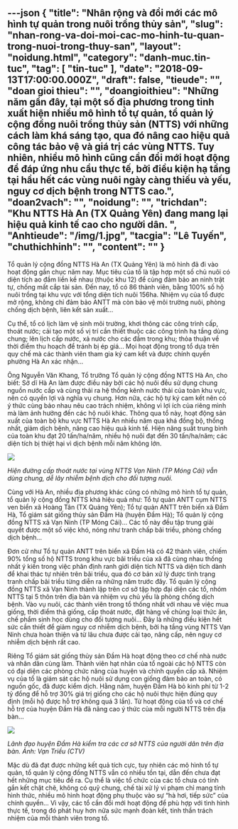 ---json
{
    "title": "Nhân rộng và đổi mới các mô hình tự quản trong nuôi trồng thủy sản",
    "slug": "nhan-rong-va-doi-moi-cac-mo-hinh-tu-quan-trong-nuoi-trong-thuy-san",
    "layout": "noidung.html",
    "category": "danh-muc.tin-tuc",
    "tag": [
        "tin-tuc"
    ],
    "date": "2018-09-13T17:00:00.000Z",
    "draft": false,
    "tieude": "",
    "doan gioi thieu": "",
    "doangioithieu": "Những năm gần đây, tại một số địa phương trong tỉnh xuất hiện nhiều mô hình tổ tự quản, tổ quản lý cộng đồng nuôi trồng thủy sản (NTTS) với những cách làm khá sáng tạo, qua đó nâng cao hiệu quả công tác bảo vệ và giá trị các vùng NTTS. Tuy nhiên, nhiều mô hình cũng cần đổi mới hoạt động để đáp ứng nhu cầu thực tế, bởi điều kiện hạ tầng tại hầu hết các vùng nuôi ngày càng thiếu và yếu, nguy cơ dịch bệnh trong NTTS cao.",
    "doan2vach": "",
    "noidung": "",
    "trichdan": "Khu NTTS Hà An (TX Quảng Yên) đang mang lại hiệu quả kinh tế cao cho người dân. ",
    "Anhtieude": "/img/1.jpg",
    "tacgia": "Lê Tuyến",
    "chuthichhinh": "",
    "__content__": ""
}
---
<p>Tổ quản l&yacute; cộng đồng NTTS H&agrave; An (TX Quảng Y&ecirc;n) l&agrave; m&ocirc; h&igrave;nh đ&atilde; đi v&agrave;o hoạt động gần chục năm nay. Mục ti&ecirc;u của tổ l&agrave; tập hợp một số chủ nu&ocirc;i c&oacute; diện t&iacute;ch ao đầm liền kề nhau (thuộc khu 12) để c&ugrave;ng đảm bảo an ninh trật tự, chống mất cắp t&agrave;i sản. Đến nay, tổ c&oacute; 86 th&agrave;nh vi&ecirc;n, bằng 100% số hộ nu&ocirc;i trồng tại khu vực với tổng diện t&iacute;ch nu&ocirc;i 156ha. Nhiệm vụ của tổ được mở rộng, kh&ocirc;ng chỉ đảm bảo ANTT m&agrave; c&ograve;n bảo vệ m&ocirc;i trường nu&ocirc;i, ph&ograve;ng chống dịch bệnh, li&ecirc;n kết sản xuất...</p>

<p>Cụ thể, tổ c&oacute; lịch l&agrave;m vệ sinh m&ocirc;i trường, khơi th&ocirc;ng c&aacute;c c&ocirc;ng tr&igrave;nh cấp, tho&aacute;t nước; cải tạo một số vị tr&iacute; cần thiết thuộc c&aacute;c c&ocirc;ng tr&igrave;nh hạ tầng d&ugrave;ng chung; l&ecirc;n lịch cấp nước, xả nước cho c&aacute;c đầm trong khu; thỏa thuận về thời điểm thu hoạch để tr&aacute;nh bị &eacute;p gi&aacute;... Mọi hoạt động trong tổ dựa tr&ecirc;n quy chế m&agrave; c&aacute;c th&agrave;nh vi&ecirc;n tham gia k&yacute; cam kết v&agrave; được ch&iacute;nh quyền phường H&agrave; An x&aacute;c nhận...</p>

<p>&Ocirc;ng Nguyễn Văn Khang, Tổ trưởng Tổ quản l&yacute; cộng đồng NTTS H&agrave; An, cho biết: Sở dĩ H&agrave; An l&agrave;m được điều n&agrave;y bởi c&aacute;c hộ nu&ocirc;i đều sử dụng chung nguồn nước cấp v&agrave; c&ugrave;ng thải ra hệ thống k&ecirc;nh nước thải của to&agrave;n khu vực, n&ecirc;n c&oacute; quyền lợi v&agrave; nghĩa vụ chung. Hơn nữa, c&aacute;c hộ tự k&yacute; cam kết n&ecirc;n c&oacute; &yacute; thức c&ugrave;ng bảo nhau n&ecirc;u cao tr&aacute;ch nhiệm, kh&ocirc;ng v&igrave; lợi &iacute;ch của ri&ecirc;ng m&igrave;nh m&agrave; l&agrave;m ảnh hưởng đến c&aacute;c hộ nu&ocirc;i kh&aacute;c. Th&ocirc;ng qua tổ n&agrave;y, hoạt động sản xuất của to&agrave;n bộ khu vực NTTS H&agrave; An nhiều năm qua kh&aacute; đồng bộ, thống nhất, giảm dịch bệnh, n&acirc;ng cao hiệu quả kinh tế. Hiện năng suất trung b&igrave;nh của to&agrave;n khu đạt 20 tấn/ha/năm, nhiều hộ nu&ocirc;i đạt đến 30 tấn/ha/năm; c&aacute;c diện t&iacute;ch bị thiệt hại v&igrave; dịch bệnh mỗi năm kh&ocirc;ng lớn.</p>

<p><img src="http://baoquangninh.com.vn/dataimages/201809/original/images1096953_BeautyPlus_20180909085417671_save_1.jpg" /></p>

<p><em>Hiện đường cấp tho&aacute;t nước tại v&ugrave;ng NTTS Vạn Ninh (TP M&oacute;ng C&aacute;i) vẫn d&ugrave;ng chung, dễ l&acirc;y nhiễm bệnh dịch cho đối tượng nu&ocirc;i.&nbsp;</em></p>

<p>C&ugrave;ng với H&agrave; An, nhiều địa phương kh&aacute;c cũng c&oacute; những m&ocirc; h&igrave;nh tổ tự quản, tổ quản l&yacute; cộng đồng NTTS kh&aacute; hiệu quả như: Tổ tự quản ANTT cụm NTTS ven biển x&atilde; Ho&agrave;ng T&acirc;n (TX Quảng Y&ecirc;n); Tổ tự quản ANTT tr&ecirc;n biển x&atilde; Đầm H&agrave;, Tổ gi&aacute;m s&aacute;t giống thủy sản Đầm H&agrave; (huyện Đầm H&agrave;); Tổ quản l&yacute; cộng đồng NTTS x&atilde; Vạn Ninh (TP M&oacute;ng C&aacute;i)... C&aacute;c tổ n&agrave;y đều tập trung giải quyết được một số việc kh&oacute;, n&oacute;ng như tranh chấp b&atilde;i triều, ph&ograve;ng chống dịch bệnh...</p>

<p>Đơn cử như Tổ tự quản ANTT tr&ecirc;n biển x&atilde; Đầm H&agrave; c&oacute; 42 th&agrave;nh vi&ecirc;n, chiếm 90% tổng số hộ NTTS trong khu vực b&atilde;i triều của x&atilde; đ&atilde; c&ugrave;ng nhau thống nhất &yacute; kiến trong việc ph&acirc;n định ranh giới diện t&iacute;ch NTTS v&agrave; diện t&iacute;ch d&agrave;nh để khai th&aacute;c tự nhi&ecirc;n tr&ecirc;n b&atilde;i triều, qua đ&oacute; cơ bản xử l&yacute; được t&igrave;nh trạng tranh chấp b&atilde;i triều từng diễn ra những năm trước đ&acirc;y. Tổ quản l&yacute; cộng đồng NTTS x&atilde; Vạn Ninh th&agrave;nh lập tr&ecirc;n cơ sở tập hợp đại diện c&aacute;c tổ, nh&oacute;m NTTS tại 5 th&ocirc;n tr&ecirc;n địa b&agrave;n v&agrave; nhiệm vụ chủ yếu l&agrave; ph&ograve;ng chống dịch bệnh. V&agrave;o vụ nu&ocirc;i, c&aacute;c th&agrave;nh vi&ecirc;n trong tổ thống nhất với nhau về việc mua giống, thời điểm thả giống, cấp tho&aacute;t nước, đặt h&agrave;ng về chủng loại thức ăn, chế phẩm sinh học d&ugrave;ng cho đối tượng nu&ocirc;i... Đ&acirc;y l&agrave; những điều kiện hết sức cần thiết để giảm nguy cơ nhiễm dịch bệnh, bởi hạ tầng v&ugrave;ng NTTS Vạn Ninh chưa ho&agrave;n thiện v&agrave; từ l&acirc;u chưa được cải tạo, n&acirc;ng cấp, n&ecirc;n nguy cơ nhiễm dịch bệnh rất cao.</p>

<p>Ri&ecirc;ng Tổ gi&aacute;m s&aacute;t giống thủy sản Đầm H&agrave; hoạt động theo cơ chế nh&agrave; nước v&agrave; nh&acirc;n d&acirc;n c&ugrave;ng l&agrave;m. Th&agrave;nh vi&ecirc;n hạt nh&acirc;n của tổ ngo&agrave;i c&aacute;c hộ NTTS c&ograve;n c&oacute; đại diện c&aacute;c ph&ograve;ng chức năng của huyện v&agrave; ch&iacute;nh quyền cấp x&atilde;. Nhiệm vụ của tổ l&agrave; gi&aacute;m s&aacute;t c&aacute;c hộ nu&ocirc;i sử dụng con giống đảm bảo an to&agrave;n, c&oacute; nguồn gốc, đ&atilde; được kiểm dịch. Hằng năm, huyện Đầm H&agrave; bỏ kinh ph&iacute; từ 1-2 tỷ đồng để hỗ trợ 30% gi&aacute; trị giống cho c&aacute;c hộ nu&ocirc;i thực hiện đ&uacute;ng quy định (mỗi hộ được hỗ trợ kh&ocirc;ng qu&aacute; 3 lần). Từ hoạt động của tổ v&agrave; cơ chế hỗ trợ của huyện Đầm H&agrave; đ&atilde; n&acirc;ng cao &yacute; thức của mỗi người NTTS tr&ecirc;n địa b&agrave;n...</p>

<p><img src="http://baoquangninh.com.vn/dataimages/201809/original/images1096954_BeautyPlus_20180909091213929_save.jpg" /></p>

<p><em>L&atilde;nh đạo huyện Đầm H&agrave; kiểm tra c&aacute;c cơ sở NTTS của người d&acirc;n tr&ecirc;n địa b&agrave;n.&nbsp;Ảnh: Vạn Triều (CTV)&nbsp;</em></p>

<p>Mặc d&ugrave; đ&atilde; đạt được những kết quả t&iacute;ch cực, tuy nhi&ecirc;n c&aacute;c m&ocirc; h&igrave;nh tổ tự quản, tổ quản l&yacute; cộng đồng NTTS vẫn c&oacute; nhiều tồn tại, dẫn đến chưa đạt hết những mục ti&ecirc;u đề ra. Cụ thể l&agrave; việc tổ chức của c&aacute;c tổ chưa c&oacute; t&iacute;nh gắn kết chặt chẽ, kh&ocirc;ng c&oacute; quỹ chung, chế t&agrave;i xử l&yacute; vi phạm chỉ mang t&iacute;nh h&igrave;nh thức, nhiều m&ocirc; h&igrave;nh hoạt động phụ thuộc v&agrave;o sự &ldquo;h&agrave; hơi, tiếp sức&rdquo; của ch&iacute;nh quyền... V&igrave; vậy, c&aacute;c tổ cần đổi mới hoạt động để ph&ugrave; hợp với t&igrave;nh h&igrave;nh thực tế, trong đ&oacute; ph&aacute;t huy hơn nữa sức mạnh đo&agrave;n kết, tinh thần tr&aacute;ch nhiệm của mỗi th&agrave;nh vi&ecirc;n trong tổ.</p>
